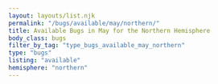```yaml
---
layout: layouts/list.njk
permalink: "/bugs/available/may/northern/"
title: Available Bugs in May for the Northern Hemisphere
body_class: bugs
filter_by_tag: "type_bugs_available_may_northern"
type: "bugs"
listing: "available"
hemisphere: "northern"
---
```

